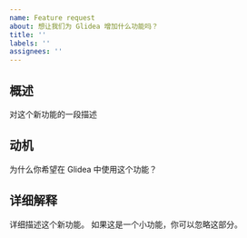 ```yaml
---
name: Feature request
about: 想让我们为 Glidea 增加什么功能吗？
title: ''
labels: ''
assignees: ''
---
```


## 概述 

对这个新功能的一段描述

## 动机

为什么你希望在 Glidea 中使用这个功能？


## 详细解释

详细描述这个新功能。 如果这是一个小功能，你可以忽略这部分。